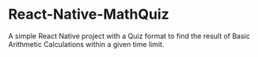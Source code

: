 # React-Native-MathQuiz
A simple React Native project with a Quiz format to find the result of Basic Arithmetic Calculations within a given time limit.
